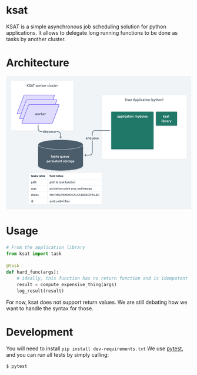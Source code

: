 # ksat

KSAT is a simple asynchronous job scheduling solution for python applications.
It allows to delegate long running functions to be done as tasks by another cluster.

# Architecture
![](static/ksat_architecture.png)

# Usage
```python
# From the application library
from ksat import task

@task
def hard_func(args):
    # ideally, this function has no return function and is idempotent
    result = compute_expensive_thing(args)
    log_result(result)
```

For now, ksat does not support return values. We are still debating how we want to handle the syntax for those.


# Development

You will need to install `pip install dev-requirements.txt`
We use [pytest](https://docs.pytest.org/), and you can run all tests by simply calling:
```
$ pytest
```
